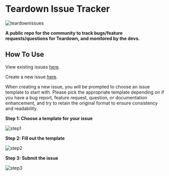 # Teardown Issue Tracker
![teardownissues](https://user-images.githubusercontent.com/25854043/111224672-c8859980-85ac-11eb-9c6c-06e9b7c7c2ec.png)

**A public repo for the community to track bugs/feature requests/questions for Teardown, and monitored by the devs.**


## How To Use
View existing issues [here](https://github.com/ss-gnalvesteffer/Teardown-Issue-Tracker/issues).

Create a new issue [here](https://github.com/ss-gnalvesteffer/Teardown-Issue-Tracker/issues/new/choose).

When creating a new issue, you will be prompted to choose an issue template to start with. Please pick the appropriate template depending on if you have a bug report, feature request, question, or documentation enhancement, and try to retain the original format to ensure consistency and readability.

**Step 1: Choose a template for your issue**

![step1](https://user-images.githubusercontent.com/25854043/111225086-582b4800-85ad-11eb-9aff-a70359ea28f4.png)


**Step 2: Fill out the template**

![step2](https://user-images.githubusercontent.com/25854043/111225204-81e46f00-85ad-11eb-9f4e-75e0b86228cb.png)


**Step 3: Submit the issue**

![step3](https://user-images.githubusercontent.com/25854043/111226163-bb69aa00-85ae-11eb-8f34-7121b0457614.png)
